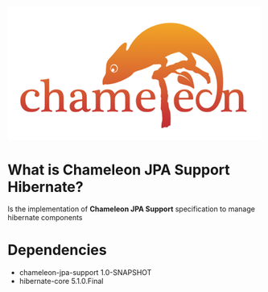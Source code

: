 ![logo](https://github.com/JJaraM/Chameleon/blob/master/logo.png)

# What is Chameleon JPA Support Hibernate?
Is the implementation of **Chameleon JPA Support** specification to manage hibernate components

# Dependencies

* chameleon-jpa-support 1.0-SNAPSHOT
* hibernate-core 5.1.0.Final

